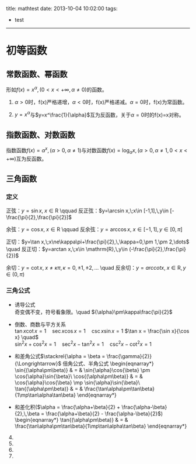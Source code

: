 title: mathtest
date: 2013-10-04 10:02:00
tags:
- test
---


初等函数
========

常数函数、幂函数
--------

形如$f(x)=x^\alpha,\,(0<x<+\infty,\alpha\ne 0)$的函数。

1) $\alpha >0$时，f(x)严格递增，$\alpha <0$时，f(x)严格递减。$\alpha=0$时，f(x)为常函数。

2) $y=x^\alpha$与$y=x^\frac{1}{\alpha}$互为反函数，关于$\alpha=0$时的f(x)=x对称。

<!-- more -->

指数函数、对数函数
--------

指数函数$f(x)=\alpha^x,\,(\alpha>0,\alpha\ne 1)$与对数函数$f(x)=\log_\alpha x,\,(\alpha>0,\alpha\ne 1,0<x<+\infty)$互为反函数。

三角函数
--------

### 定义

正弦：$y=\sin x,\;x\in \mathrm{R}$ \qquad 反正弦：$y=\arcsin x,\;x\in [-1,1],\,y\in [-\frac{\pi}{2},\frac{\pi}{2}]$

余弦：$y=\cos x,\;x\in \mathrm{R}$ \qquad 反余弦：$y=\arccos x,\;x\in [-1,1],\,y\in [0,\pi]$

正切：$y=\tan x,\;x\ne\kappa\pi+\frac{\pi}{2},\,\kappa=0,\pm 1,\pm 2,\dots$ \quad 反正切：$y=arctan x,\;x\in \mathrm{R},\,y\in (-\frac{\pi}{2},\frac{\pi}{2})$

余切：$y=\cot x,\;x\ne\kappa\pi,\,\kappa=0,\pm 1,\pm 2,\dots$ \quad 反余切：$y=arccot x,\;x\in \mathrm{R},\,y\in (0,\pi)$

### 三角公式

* 诱导公式  
奇变偶不变，符号看象限。\quad ${\alpha}\pm\kappa\frac{\pi}{2}$

* 倒数、商数与平方关系  
$\tan x \cot x = 1 \quad \sec x \cos x = 1 \quad \csc x \sin x = 1$
$\tan x = \frac{\sin x}{\cos x} \quad$  
$\sin^2 x + \cos^2 x = 1 \quad \sec^2 x - \tan^2 x = 1 \quad \csc^2 x - \cot^2 x = 1$  

* 和差角公式$\stackrel{\alpha = \beta = \frac{\gamma}{2}}{\Longrightarrow}$ 倍角公式、半角公式
\begin{eqnarray*}
\sin{(\alpha\pm\beta)} & = & \sin{\alpha}\cos{\beta} \pm \cos{\alpha}\sin{\beta}\\
\cos{(\alpha\pm\beta)} & = & \cos{\alpha}\cos{\beta} \mp \sin{\alpha}\sin{\beta}\\
\tan{(\alpha\pm\beta)} & = & \frac{\tan\alpha\pm\tan\beta}{1\mp\tan\alpha\tan\beta}
\end{eqnarray*}

* 和差化积($\alpha = \frac{\alpha+\beta}{2} + \frac{\alpha-\beta}{2},\,\beta = \frac{\alpha+\beta}{2} - \frac{\alpha-\beta}{2}$)
\begin{eqnarray*}
\tan{(\alpha\pm\beta)} & = & \frac{\tan\alpha\pm\tan\beta}{1\mp\tan\alpha\tan\beta}
\end{eqnarray*}

4)

5)

6)

7)
